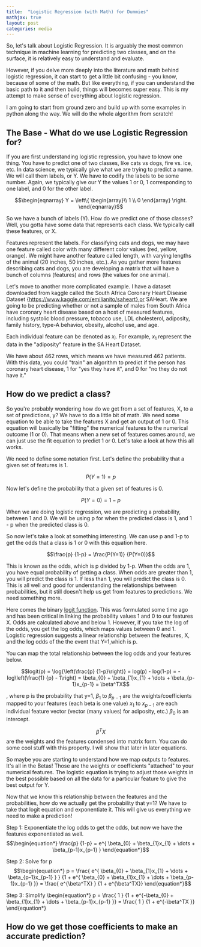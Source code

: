 ```yaml
---
title:  "Logistic Regression (with Math) for Dummies"
mathjax: true
layout: post
categories: media
---
```


So, let's talk about Logistic Regression. It is arguably the most common technique in machine learning for predicting two classes, and on the surface, it is relatively easy to understand and evaluate.

However, if you delve more deeply into the literature and math behind logistic regression, it can start to get a little bit confusing - you know, because of some of the math. But like everything, if you can understand the basic path to it and then build, things will becomes super easy. This is my attempt to make sense of everything about logistic regression. 

I am going to start from ground zero and build up with some examples in python along the way. We will do the whole algorithm from scratch!

## The Base - What do we use Logistic Regression for?

If you are first understanding logistic regression, you have to know one thing. You have to predict one of two classes, like cats vs dogs, fire vs. ice, etc. In data science, we typically give what we are trying to predict a name. We will call them labels, or Y. We have to codify the labels to be some number. Again, we typically give our Y the values 1 or 0, 1 corresponding to one label, and 0 for the other label.

$$\begin{eqnarray}
Y = \left\{
    \begin{array}\\
        1 \\
        0
    \end{array}
\right.   
\end{eqnarray}$$

So we have a bunch of labels (Y). How do we predict one of those classes? Well, you gotta have some data that represents each class. We typically call these features, or X.

Features represent the labels. For classifying cats and dogs, we may have one feature called color with many different color values (red, yellow, orange). We might have another feature called length, with varying lengths of the animal (20 inches, 50 inches, etc.). As you gather more features describing cats and dogs, you are developing a matrix that will have a bunch of columns (features) and rows (the values for one animal). 

Let's move to another more complicated example. I have a dataset downloaded from kaggle called the South Africa Coronary Heart Disease Dataset {https://www.kaggle.com/emilianito/saheart},or SAHeart. We are going to be predicting whether or not a sample of males from South Africa have coronary heart disease based on a host of measured features, including systolic blood pressure, tobacco use, LDL cholesterol, adiposity, family history, type-A behavior, obesity, alcohol use, and age.

Each individual feature can be denoted as $x_i$. For example, $x_1$ represent the data in the "adiposity" feature in the SA Heart Dataset. 

We have about 462 rows, which means we have measured 462 patients. With this data, you could "train" an algorithm to predict if the person has coronary heart disease, 1 for "yes they have it", and 0 for "no they do not have it."

## How do we predict a class?

So you're probably wondering how do we get from a set of features, X, to a set of predictions, y? We have to do a little bit of math. We need some equation to be able to take the features X and get an output of 1 or 0. This equation will basically be "fitting" the numerical features to the numerical outcome (1 or 0). That means when a new set of features comes around, we can just use the fit equation to predict 1 or 0. Let's take a look at how this all works.

We need to define some notation first. Let's define the probability that a given set of features is 1.

$$ P(Y=1) = p $$

Now let's define the probability that a given set of features is 0.

$$ P(Y=0)= 1 - p $$

When we are doing logistic regression, we are predicting a probability, between 1 and 0. We will be using p for when the predicted class is 1, and 1 - p when the predicted class is 0.

So now let's take a look at something interesting. We can use p and 1-p to get the odds that a class is 1 or 0 with this equation here.

$$\frac{p} {1-p} = \frac{P(Y=1)} {P(Y=0)}$$

This is known as the odds, which is p divided by 1-p. When the odds are 1, you have equal probability of getting a class. When odds are greater than 1, you will predict the class is 1. If less than 1, you will predict the class is 0. This is all well and good for understanding the relationships between probabilities, but it still doesn't help us get from features to predictions. We need something more.

Here comes the binary [logit function](https://en.wikipedia.org/wiki/Logit). This was formulated some time ago and has been critical in linking the probability values 1 and 0 to our features X. Odds are calculated above and below 1. However, if you take the log of the odds, you get the log odds, which maps values between 0 and 1. Logistic regression suggests a linear relationship between the features, X, and the log odds of the the event that Y=1,which is p. 

You can map the total relationship between the log odds and your features below.


$$logit(p) = \log{\left(\frac{p} {1-p}\right)} = log(p) - log(1-p) = -log\left(\frac{1} {p} - 1\right) = \beta_{0} + \beta_{1}x_{1} + \dots + \beta_{p-1}x_{p-1} = \beta^TX$$

, where 
p is the probability that y=1,
$\beta_{1}$ to $\beta_{p-1}$ are the weights/coefficients mapped to your features (each beta is one value) 
$x_{1}$ to $x_{p-1}$ are each individual feature vector (vector (many values) for adiposity, etc.)
$\beta_{0}$ is an intercept.

$$\begin{equation*}
\beta^TX
\end{equation*}$$
are the weights and the features condensed into matrix form. You can do some cool stuff with this property. I will show that later in later equations.

So maybe you are starting to understand how we map outputs to features. It's all in the Betas! Those are the weights or coefficients "attached" to your numerical features. The logistic equation is trying to adjust those weights in the best possible based on all the data for a particular feature to give the best output for Y.

Now that we know this relationship between the features and the probabilities, how do we actually get the probability that y=1? We have to take that logit equation and exponentiate it. This will give us everything we need to make a prediction!

Step 1: Exponentiate the log odds to get the odds, but now we have the features exponentiated as well.
$$\begin{equation*}
\frac{p} {1-p} = e^{ \beta_{0} + \beta_{1}x_{1} + \dots + \beta_{p-1}x_{p-1} }
\end{equation*}$$

Step 2: Solve for p
$$\begin{equation*}
p = \frac{ e^{ \beta_{0} + \beta_{1}x_{1} + \dots + \beta_{p-1}x_{p-1}  } } {1 + e^{ \beta_{0} + \beta_{1}x_{1} + \dots + \beta_{p-1}x_{p-1}  }} = \frac{ e^{\beta^TX} } {1 + e^{\beta^TX}}
\end{equation*}$$

Step 3: Simplify
\begin{equation*}
p = \frac{ 1 } {1 + e^{-\beta_{0} + \beta_{1}x_{1} + \dots + \beta_{p-1}x_{p-1}  }} = \frac{ 1 } {1 + e^{-\beta^TX }}
\end{equation*}



## How do we get those coefficients to make an accurate prediction?